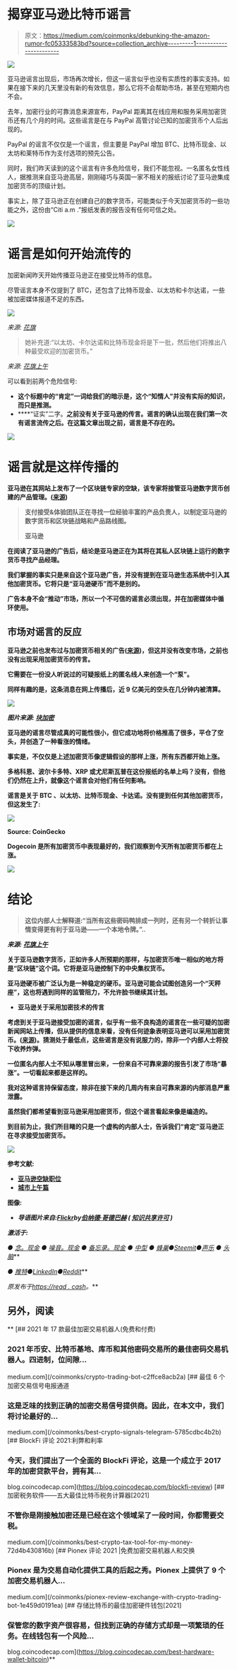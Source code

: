 # 揭穿亚马逊比特币谣言

> 原文：<https://medium.com/coinmonks/debunking-the-amazon-rumor-fc05333583bd?source=collection_archive---------1----------------------->

![](img/a61ce9f8febd5fe8a2e94ea5494b1c0e.png)

亚马逊谣言出现后，市场再次增长，但这一谣言似乎也没有实质性的事实支持。如果在接下来的几天里没有新的有效信息，那么它将不会帮助市场，甚至在短期内也不会。

去年，加密行业的可靠消息来源宣布，PayPal 距离其在线应用和服务采用加密货币还有几个月的时间。这些谣言是在与 PayPal 高管讨论已知的加密货币个人后出现的。

PayPal 的谣言不仅仅是一个谣言，但主要是 PayPal 增加 BTC、比特币现金、以太坊和莱特币作为支付选项的预先公告。

同时，我们昨天读到的这个谣言有许多危险信号，我们不能忽视。一名匿名女性线人，据推测来自亚马逊高层，刚刚碰巧与英国一家不相关的报纸讨论了亚马逊集成加密货币的顶级计划。

事实上，除了亚马逊正在创建自己的数字货币，可能类似于今天加密货币的一些功能之外，这份由“Citi a.m .”报纸发表的报告没有任何可信之处。

![](img/f45130952a53784172d47cb34123d59a.png)

# 谣言是如何开始流传的

加密新闻昨天开始传播亚马逊正在接受比特币的信息。

尽管谣言本身不仅提到了 BTC，还包含了比特币现金、以太坊和卡尔达诺，一些被加密媒体报道不足的东西。

![](img/6c9ba15c4c9b1389d6212cfc5b8cf1f4.png)

*来源:* [*花旗*](https://www.cityam.com/amazon-definitely-lining-up-bitcoin-payments-and-token-confirms-insider/)

> 她补充道:“以太坊、卡尔达诺和比特币现金将是下一批，然后他们将推出八种最受欢迎的加密货币。”

*来源:* [*花旗上午*](https://www.cityam.com/amazon-definitely-lining-up-bitcoin-payments-and-token-confirms-insider/)

可以看到前两个危险信号:

*   **这个标题中的“肯定”一词给我们的暗示是，这个“知情人”并没有实际的知识，而只是推测。**
*   ****“证实”二字。**之前没有关于亚马逊的传言。谣言的确认出现在我们第一次有谣言流传之后。在这篇文章出现之前，谣言是不存在的。**

**![](img/f45130952a53784172d47cb34123d59a.png)**

# **谣言就是这样传播的**

**亚马逊在其网站上发布了一个区块链专家的空缺，该专家将接管亚马逊数字货币创建的产品管理。([来源](https://www.amazon.jobs/en/jobs/1644513/digital-currency-and-blockchain-product-lead))**

> ****支付接受&体验团队正在寻找一位经验丰富的产品负责人，以制定亚马逊的数字货币和区块链战略和产品路线图。****
> 
> **亚马逊**

**在阅读了亚马逊的广告后，结论是亚马逊正在为其将在其私人区块链上运行的数字货币寻找产品经理。**

**我们掌握的事实只是来自这个亚马逊广告，并没有提到在亚马逊生态系统中引入其他加密货币。它将只是“亚马逊硬币”而不是别的。**

**广告本身不会“推动”市场，所以一个不可信的谣言必须出现，并在加密媒体中循环使用。**

## **市场对谣言的反应**

**亚马逊之前也发布过与加密货币相关的广告([来源](https://cryptobriefing.com/amazon-wants-hire-someone-with-experience-defi/))，但这并没有改变市场，之前也没有出现采用加密货币的传言。**

**它需要在一份没人听说过的可疑报纸上的匿名线人来创造一个“泵”。**

**同样有趣的是，这条消息在网上传播后，近 9 亿美元的空头在几分钟内被清算。**

**![](img/ba0f63ca434ea20183b1c7f233438e7d.png)**

***图片来源:* [*块加密*](https://www.theblockcrypto.com/linked/112437/crypto-short-liquidation-bitcoin-btc-39000?utm_source=cryptopanic&utm_medium=rss)**

**亚马逊的谣言尽管成真的可能性很小，但它成功地将价格推高了很多，平仓了空头，并创造了一种看涨的情绪。**

**事实是，不仅仅是上述加密货币像逻辑假设的那样上涨，所有东西都开始上涨。**

**多格科恩、波尔卡多特、XRP 或尤尼斯瓦普在这份报纸的名单上吗？没有，但他们仍然在上升，就像这个谣言会对他们有任何影响。**

**谣言是关于 **BTC** 、**以太坊**、**比特币现金**、**卡达诺**。没有提到任何其他加密货币，但这发生了:**

**![](img/5c0ffd2ba70b04454880f3a12d3c7311.png)**

**Source: CoinGecko**

**Dogecoin 是所有加密货币中表现最好的，我们观察到今天所有加密货币都在上涨。**

**![](img/f45130952a53784172d47cb34123d59a.png)**

# **结论**

> **这位内部人士解释道:“当所有这些密码鸭排成一列时，还有另一个转折让事情变得更有利于亚马逊——一个本地令牌。”..**

***来源:* [*花旗上午*](https://www.cityam.com/amazon-definitely-lining-up-bitcoin-payments-and-token-confirms-insider/)**

**关于亚马逊数字货币，正如许多人所预期的那样，与加密货币唯一相似的地方将是“区块链”这个词。它将是亚马逊控制下的中央集权货币。**

**亚马逊硬币被广泛认为是一种稳定的硬币。亚马逊可能会试图创造另一个“天秤座”，这也将遇到同样的监管阻力，不允许脸书继续其计划。**

*   ****亚马逊关于采用加密技术的传言****

**考虑到关于亚马逊接受加密的谣言，似乎有一些不良构造的谣言在一些可疑的加密新闻网站上传播，但从提供的信息来看，没有任何迹象表明亚马逊可以采用加密货币。([来源](https://cryptobriefing.com/amazon-hiring-blockchain-and-digital-currency-leader/))。猜测处于最低点，这些谣言是没有说服力的，除非一个内部人士将投下收养炸弹。**

**一位匿名内部人士不知从哪里冒出来，一份来自不可靠来源的报告引发了市场“暴涨”。一切看起来都是这样的。**

**我对这种谣言持保留态度，除非在接下来的几周内有来自可靠来源的内部消息严重泄露。**

**虽然我们都希望看到亚马逊采用加密货币，但这个谣言看起来像是编造的。**

**到目前为止，我们所目睹的只是一个虚构的内部人士，告诉我们“肯定”亚马逊正在寻求接受加密货币。**

**![](img/f45130952a53784172d47cb34123d59a.png)**

****参考文献:****

*   **[亚马逊空缺职位](https://www.amazon.jobs/en/jobs/1644513/digital-currency-and-blockchain-product-lead)**
*   **[城市上午篇](https://www.cityam.com/amazon-definitely-lining-up-bitcoin-payments-and-token-confirms-insider/)**

****图像:****

*   ***导语图片来自:*[*Flickr*](https://www.flickr.com/photos/topgold/8325104250)*by*[*伯纳德·哥德巴赫*](https://www.flickr.com/photos/topgold/) *(* [*知识共享许可*](https://creativecommons.org/licenses/by/2.0/) *)***

*****激活于:*****

***●* [*念。现金*](https://read.cash/@Pantera) *●* [*噪音。现金*](https://noise.cash/u/Pantera99) *●* [*备忘录。现金*](https://memo.cash/profile/16QQohWB3U9PC9kwCNasPorwYKmZ5oNYeE) *●* [*中型*](/@panterabch) *●* [*蜂巢*](https://hive.blog/@pantera1)*●*[*Steemit*](https://steemit.com/@pantera1)*●*[*声乐*](https://vocal.media/authors/pantera) *●* [*头脑*](https://www.minds.com/pantera99/)**

***●* [*推特*](https://twitter.com/Panterabch)*●*[*LinkedIn*](https://www.linkedin.com/in/panterabch/)*●*[*Reddit*](https://www.reddit.com/user/PanteraBCH)**

***原发布于*[*https://read . cash*](https://read.cash/@Pantera/debunking-the-rumor-that-amazon-is-planning-to-accept-crypto-dd873ffa)*。***

## **另外，阅读**

**[](/coinmonks/crypto-trading-bot-c2ffce8acb2a) [## 2021 年 17 款最佳加密交易机器人(免费和付费)

### 2021 年币安、比特币基地、库币和其他密码交易所的最佳密码交易机器人。四进制，位间隙…

medium.com](/coinmonks/crypto-trading-bot-c2ffce8acb2a) [](/coinmonks/best-crypto-signals-telegram-5785cdbc4b2b) [## 最佳 6 个加密交易信号电报通道

### 这是乏味的找到正确的加密交易信号提供商。因此，在本文中，我们将讨论最好的…

medium.com](/coinmonks/best-crypto-signals-telegram-5785cdbc4b2b) [](https://blog.coincodecap.com/blockfi-review) [## BlockFi 评论 2021:利弊和利率

### 今天，我们提出了一个全面的 BlockFi 评论，这是一个成立于 2017 年的加密贷款平台，拥有其…

blog.coincodecap.com](https://blog.coincodecap.com/blockfi-review) [](/coinmonks/best-crypto-tax-tool-for-my-money-72d4b430816b) [## 加密税务软件——五大最佳比特币税务计算器[2021]

### 不管你是刚接触加密还是已经在这个领域呆了一段时间，你都需要交税。

medium.com](/coinmonks/best-crypto-tax-tool-for-my-money-72d4b430816b) [](/coinmonks/pionex-review-exchange-with-crypto-trading-bot-1e459d0191ea) [## Pionex 评论 2021 |免费加密交易机器人和交换

### Pionex 是为交易自动化提供工具的后起之秀。Pionex 上提供了 9 个加密交易机器人…

medium.com](/coinmonks/pionex-review-exchange-with-crypto-trading-bot-1e459d0191ea) [](https://blog.coincodecap.com/best-hardware-wallet-bitcoin) [## 存储比特币的最佳加密硬件钱包[2021]

### 保管您的数字资产很容易，但找到正确的存储方式却是一项繁琐的任务。在线钱包有一个风险…

blog.coincodecap.com](https://blog.coincodecap.com/best-hardware-wallet-bitcoin)**